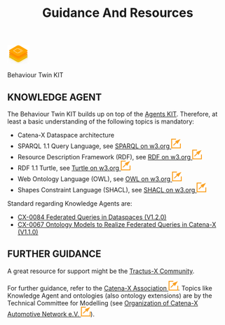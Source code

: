 ﻿---
id: guidance-and-resources
title: Guidance And Resources
description: Behaviour Twin KIT
sidebar_position: 8
---

<div style={{display:'block'}}>
  <div style={{display:'inline-block', verticalAlign:'top'}}>

![Behaviour Twin KIT banner](../../../../static/img/kit-icons/behaviour-twin-kit-icon-mini.png)

  </div>
  <div style={{display:'inline-block', fontSize:17, color:'rgb(255,166,1)', marginLeft:7, verticalAlign:'top', paddingTop:6}}>
Behaviour Twin KIT
  </div>
</div>

## KNOWLEDGE AGENT

The Behaviour Twin KIT builds up on top of the [Agents KIT](../../knowledge-agents/adoption-view/intro). Therefore, at least a basic understanding of the following topics is mandatory:

- Catena-X Dataspace architecture
- SPARQL 1.1 Query Language, see [SPARQL on w3.org ![(external link)](../assets/external-link.svg)](https://www.w3.org/TR/sparql11-query/)
- Resource Description Framework (RDF), see [RDF on w3.org ![(external link)](../assets/external-link.svg)](https://www.w3.org/RDF/)
- RDF 1.1 Turtle, see [Turtle on w3.org ![(external link)](../assets/external-link.svg)](https://www.w3.org/TR/turtle/)
- Web Ontology Language (OWL), see [OWL on w3.org ![(external link)](../assets/external-link.svg)](https://www.w3.org/OWL/)
- Shapes Constraint Language (SHACL), see [SHACL on w3.org ![(external link)](../assets/external-link.svg)](https://www.w3.org/TR/shacl/)

Standard regarding Knowledge Agents are:

- [CX-0084 Federated Queries in Dataspaces (V1.2.0)](https://catena-x.net/de/standard-library/Update_Mai_2024/CX-0084-FederatedQueriesInDataSpaces-v1.2.0.pdf)
- [CX-0067 Ontology Models to Realize Federated Queries in Catena-X (V1.1.0)](https://catena-x.net/de/standard-library/Update_Mai_2024/CX-0067-OntologyModelsinCatenaX-v1.1.0.pdf)

## FURTHER GUIDANCE

A great resource for support might be the [Tractus-X Community](/community/intro).

For further guidance, refer to the [Catena-X Association ![(external link)](../assets/external-link.svg)](https://catena-x.net/). Topics like Knowledge Agent and ontologies (also ontology extensions) are by the Technical Committee for Modelling (see [Organization of Catena-X Automotive Network e.V. ![(external link)](../assets/external-link.svg)](https://catena-x.net/en/about-us/the-association/organization-of-the-association)).
